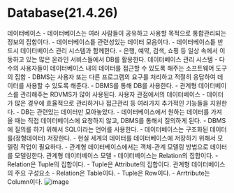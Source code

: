 # Database(21.4.26)
데이터베이스
	- 데이터베이스는 여러 사람들이 공유하고 사용할 목적으로 통합관리되는 정보의 집합이다.
	- 데이터베이스틑 관련성있는 데이터 모음이다.
	- 데이터베이스틑 반드시 데이터베이스 관리 시스템과 함께한다.
	- 은행, 예약, 검색, 쇼핑 등 일상 속에서 이동하고 있는 많은 온라인 서비스들에서 DB를 활용한다. 
데이터베이스 관리 시스템
	- 다수의 사용자들이 데이터베이스 내의 데이터를 접근할 수 있도록 해주는 소프트웨어 도구의 집합
	- DBMS는 사용자 또는 다른 프로그램의 요구를 처리하고 적절히 응답하여 데이터를 사용할 수 있도록 해준다.
	- DBMS를 통해 DB를 사용한다.
	- 관계형 데이터베이스를 관리해주는 RDVMS가 많이 사용된다.
사용자 관점에서의 데이터베이스 
	- 데이터가 많은 경우에 효율적으로 관리하거나 접근관리 등 여러가지 추가적인 기능들을 지원한다. 
	- DB는 관련있는 데이터만 모아놓았다.
	- 데이터베이스에서 원하는 데이터를 가져올 때는 직접 데이터베이스에 요청하지 않고, DBMS를 통해서 질의하게 된다.
	- DBMS에 질의를 하기 위해서 SQL이라는 언어를 사용한다. 
	- 데이터베이스는 구조화된 데이터를(정형데이터) 저장한다.
	- 현실 세계의 데이터를 데이터베이스에 저장하기 위해서 모델링 작업이 필요하다. 
	- 관계형 데이터베이스에서는 객체-관계 모델링 방법으로 데이터를 모델링한다. 
관계형 데이터베이스 모델
	- 데이터베이스는 Relation의 집합이다.
	- Relation은 Tuple의 집합이다.
	- Tuple은 Attribute의 집합이다.
관계형 데이터베이스의 주요 구성요소
	- Relation은 Table이다.
	- Tuple은 Row이다.
	- Arrtribute는 Column이다.
![image](https://user-images.githubusercontent.com/80742358/116057029-5d55d980-a6b9-11eb-894e-f85dc285fe34.png)

